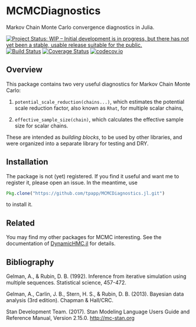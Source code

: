 # MCMCDiagnostics

Markov Chain Monte Carlo convergence diagnostics in Julia.

[![Project Status: WIP – Initial development is in progress, but there has not yet been a stable, usable release suitable for the public.](http://www.repostatus.org/badges/latest/wip.svg)](http://www.repostatus.org/#wip)
[![Build Status](https://travis-ci.org/tpapp/MCMCDiagnostics.jl.svg?branch=master)](https://travis-ci.org/tpapp/MCMCDiagnostics.jl)
[![Coverage Status](https://coveralls.io/repos/tpapp/MCMCDiagnostics.jl/badge.svg?branch=master&service=github)](https://coveralls.io/github/tpapp/MCMCDiagnostics.jl?branch=master)
[![codecov.io](http://codecov.io/github/tpapp/MCMCDiagnostics.jl/coverage.svg?branch=master)](http://codecov.io/github/tpapp/MCMCDiagnostics.jl?branch=master)

## Overview

This package contains two very useful diagnostics for Markov Chain Monte Carlo:

1. `potential_scale_reduction(chains...)`, which estimates the potential scale reduction factor, also known as `Rhat`, for multiple scalar chains,

2. `effective_sample_size(chain)`, which calculates the effective sample size for scalar chains.

These are intended as *building blocks*, to be used by other libraries, and were organized into a separate library for testing and DRY.

## Installation

The package is not (yet) registered. If you find it useful and want me to register it, please open an issue. In the meantime, use

```julia
Pkg.clone("https://github.com/tpapp/MCMCDiagnostics.jl.git")
```

to install it.

## Related

You may find my other packages for MCMC interesting. See the documentation of [DynamicHMC.jl](https://github.com/tpapp/DynamicHMC.jl) for details.

## Bibliography

Gelman, A., & Rubin, D. B. (1992). Inference from iterative simulation using multiple sequences. Statistical science, 457-472.

Gelman, A., Carlin, J. B., Stern, H. S., & Rubin, D. B. (2013). Bayesian data analysis (3rd edition). Chapman & Hall/CRC.

Stan Development Team. (2017). Stan Modeling Language Users Guide and Reference Manual, Version 2.15.0. http://mc-stan.org

